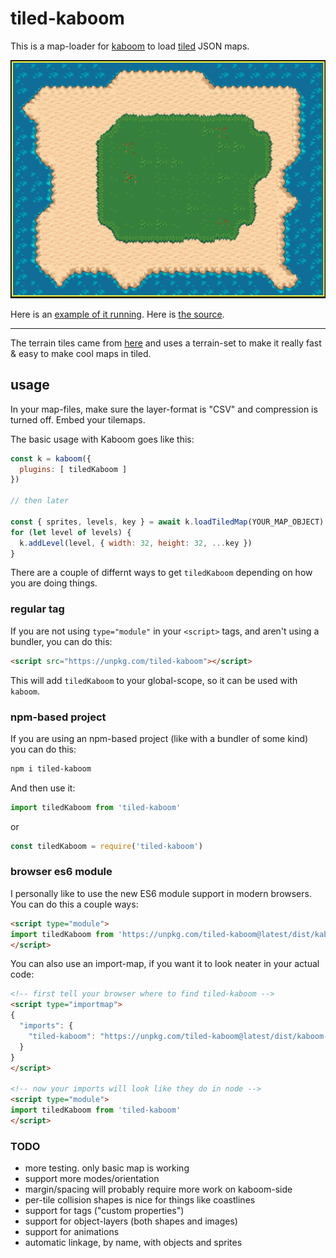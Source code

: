 # tiled-kaboom

This is a map-loader for [kaboom](https://kaboomjs.com/) to load [tiled](https://www.mapeditor.org/) JSON maps.

![screenshot](screenshot.png)


Here is an [example of it running](https://notnullgames.github.io/tiled-kaboom/). Here is [the source](https://github.com/konsumer/tiled-kaboom/blob/main/index.html).

---


The terrain tiles came from [here](https://opengameart.org/content/tiled-terrains) and uses a terrain-set to make it really fast & easy to make cool maps in tiled.

## usage

In your map-files, make sure the layer-format is "CSV" and compression is turned off. Embed your tilemaps.


The basic usage with Kaboom goes like this:

```js
const k = kaboom({
  plugins: [ tiledKaboom ]
})

// then later

const { sprites, levels, key } = await k.loadTiledMap(YOUR_MAP_OBJECT)
for (let level of levels) {
  k.addLevel(level, { width: 32, height: 32, ...key })
}
```

There are a couple of differnt ways to get `tiledKaboom` depending on how you are doing things.


### regular tag

If you are not using `type="module"` in your `<script>` tags, and aren't using a bundler, you can do this:

```html
<script src="https://unpkg.com/tiled-kaboom"></script>
```

This will add `tiledKaboom` to your global-scope, so it can be used with `kaboom`.

### npm-based project

If you are using an npm-based project (like with a bundler of some kind) you can do this:

```sh
npm i tiled-kaboom
```

And then use it:


```js
import tiledKaboom from 'tiled-kaboom'
```

or 

```js
const tiledKaboom = require('tiled-kaboom')
```

### browser es6 module

I personally like to use the new ES6 module support in modern browsers. You can do this a couple ways:

```html
<script type="module">
import tiledKaboom from 'https://unpkg.com/tiled-kaboom@latest/dist/kaboom-tiled.modern.js'
</script>
```

You can also use an import-map, if you want it to look neater in your actual code:

```html
<!-- first tell your browser where to find tiled-kaboom -->
<script type="importmap">
{
  "imports": {
    "tiled-kaboom": "https://unpkg.com/tiled-kaboom@latest/dist/kaboom-tiled.modern.js"
  }
}
</script>

<!-- now your imports will look like they do in node -->
<script type="module">
import tiledKaboom from 'tiled-kaboom'
</script>
```


### TODO

- more testing. only basic map is working
- support more modes/orientation
- margin/spacing will probably require more work on kaboom-side
- per-tile collision shapes is nice for things like coastlines
- support for tags ("custom properties")
- support for object-layers (both shapes and images)
- support for animations
- automatic linkage, by name, with objects and sprites